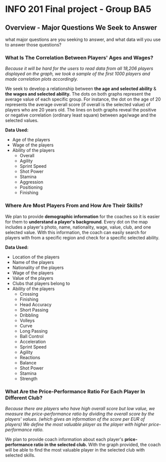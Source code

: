 # INFO 201 Final project - Group BA5

## Overview - Major Questions We Seek to Answer

what major questions are you seeking to answer, and what data will you use to answer those questions?

### What Is The Correlation Between Players' Ages and Wages?

*Because it will be hard for the users to read data from all 18,206 players displayed on the graph, we took a sample of the first 1000 players and made correlation plots accordingly.*

We seek to develop a relationship between **the age and selected ability** & **the wages and selected ability.** The dots on both graphs represent the average value of each specific group. For instance, the dot on the age of 20 represents the average overall score (if overall is the selected value) of players who are 20 years old. The lines on both graphs reveal the positive or negative correlation (ordinary least square) between age/wage and the selected values.

**Data Used:**
* Age of the players
* Wage of the players
* Ability of the players
  + Overall
  + Agility
  + Sprint Speed
  + Shot Power
  + Stamina
  + Aggression
  + Positioning
  + Finishing


### Where Are Most Players From and How Are Their Skills?
We plan to provide **demographic information** for the coaches so it is easier for them to **understand a player's background**. Every dot on the map includes a player's photo, name, nationality, wage, value, club, and one selected value. With this information, the coach can easily search for players with from a specific region and check for a specific selected ability.

**Data Used:**
* Location of the players
* Name of the players
* Nationality of the players
* Wage of the players
* Value of the players
* Clubs that players belong to
* Ability of the players
  + Crossing
  + Finishing
  + Head Accuracy
  + Short Passing
  + Dribbling
  + Volleys
  + Curve
  + Long Passing
  + Ball Control
  + Acceleration
  + Sprint Speed
  + Agility
  + Reactions
  + Balance
  + Shot Power
  + Stamina
  + Strength


### What Are the Price-Performance Ratio For Each Player In Different Club?

*Because there are players who have high overall score but low value, we measure the price-performance ratio by dividing the overall score by the players' values. (which gives an information of the score per EUR of players) We define the most valuable player as the player with higher price-performance ratio.*

We plan to provide coach information about each player's **price-performance ratio in the selected club.** With the graph provided, the coach will be able to find the most valuable player in the selected club with selected skills.
